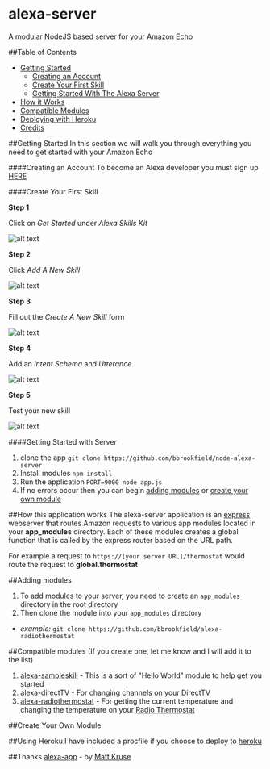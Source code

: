 # alexa-server
A modular [NodeJS](https://nodejs.org/en/) based server for your Amazon Echo

##Table of Contents
* [Getting Started](#getting-started)
  * [Creating an Account](#creating-an-account)
  * [Create Your First Skill](#create-your-first-skill)
  * [Getting Started With The Alexa Server](#getting-started-with-server)
* [How it Works](#how-this-application-works)
* [Compatible Modules](#compatible-modules-if-you-create-one-let-me-know-and-i-will-add-it-to-the-list)
* [Deploying with Heroku](#using-heroku)
* [Credits](#thanks)

##Getting Started
In this section we will walk you through everything you need to get started with your Amazon Echo

####Creating an Account
To become an Alexa developer you must sign up [HERE](https://developer.amazon.com/public/solutions/alexa/alexa-skills-kit)

####Create Your First Skill

**Step 1**

Click on *Get Started* under *Alexa Skills Kit*

![alt text](http://gdurl.com/Y5Mf)

**Step 2**

Click *Add A New Skill*

![alt text](http://gdurl.com/vCuK)

**Step 3**

Fill out the *Create A New Skill* form

![alt text](http://gdurl.com/FP00)

**Step 4**

Add an *Intent Schema* and *Utterance*

![alt text](http://gdurl.com/gEDZ)

**Step 5**

Test your new skill

![alt text](http://gdurl.com/H8zl)


####Getting Started with Server
1. clone the app `git clone https://github.com/bbrookfield/node-alexa-server`
2. Install modules `npm install`
3. Run the application `PORT=9000 node app.js`
4. If no errors occur then you can begin [adding modules](#adding-modules) or [create your own module](#create-your-own-module)

##How this application works
The alexa-server application is an [express](http://expressjs.com/) webserver that routes Amazon requests to various app modules located in your **app_modules** directory. Each of these modules creates a global function that is called by the express router based on the URL path.

For example a request to `https://[your server URL]/thermostat` would route the request to **global.thermostat**

##Adding modules
1. To add modules to your server, you need to create an `app_modules` directory in the root directory
2. Then clone the module into your `app_modules` directory
  * *example:* `git clone https://github.com/bbrookfield/alexa-radiothermostat`

##Compatible modules (If you create one, let me know and I will add it to the list)
1. [alexa-sampleskill](https://github.com/bbrookfield/alexa-sampleskill) - This is a sort of "Hello World" module to help get you started
2. [alexa-directTV](https://github.com/bbrookfield/alexa-directTV) - For changing channels on your DirectTV
3. [alexa-radiothermostat](https://github.com/bbrookfield/alexa-radiothermostat) - For getting the current temperature and changing the temperature on your [Radio Thermostat](http://www.radiothermostat.com/)

##Create Your Own Module

##Using Heroku
I have included a procfile if you choose to deploy to [heroku](https://heroku.com)

##Thanks
[alexa-app](https://github.com/matt-kruse/alexa-app) - by [Matt Kruse](https://github.com/matt-kruse)
